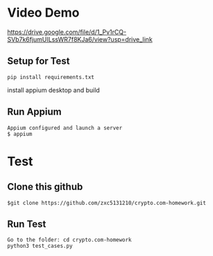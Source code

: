 
Video Demo
===========
https://drive.google.com/file/d/1_Pv1rCQ-SVb7k6fjumUILssWR7f8KJa6/view?usp=drive_link

Setup for Test
----------
`pip install requirements.txt`

install appium desktop and build

Run Appium
----------
	Appium configured and launch a server
  	$ appium
  
Test
====
Clone this github
-----------------
	$git clone https://github.com/zxc5131210/crypto.com-homework.git

Run Test
-------------
  	Go to the folder: cd crypto.com-homework
  	python3 test_cases.py
